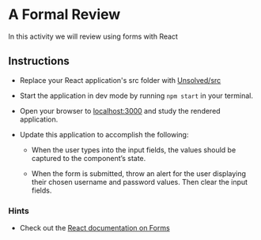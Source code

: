 # A Formal Review

In this activity we will review using forms with React

## Instructions

* Replace your React application's src folder with [Unsolved/src](Unsolved/src)

* Start the application in dev mode by running `npm start` in your terminal.

* Open your browser to [localhost:3000](http://localhost:3000) and study the rendered application.

* Update this application to accomplish the following:

  * When the user types into the input fields, the values should be captured to the component’s state.
  
  * When the form is submitted, throw an alert for the user displaying their chosen username and password values. Then clear the input fields.

### Hints

* Check out the [React documentation on Forms](https://facebook.github.io/react/docs/forms.html)
